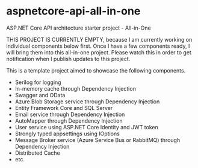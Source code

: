 # aspnetcore-api-all-in-one
ASP.NET Core API architecture starter project - All-in-One

THIS PROJECT IS CURRENTLY EMPTY, because I am currently working on individual components below first. Once I have a few components ready, I will bring them into this all-in-one project. Please watch this in order to get notification when I publish updates to this project.

This is a template project aimed to showcase the following components. 

- Serilog for logging
- In-memory cache through Dependency Injection
- Swagger and OData
- Azure Blob Storage service through Dependency Injection
- Entity Framework Core and SQL Server
- Email service through Dependency Injection
- AutoMapper through Dependency Injection
- User service using ASP.NET Core Identity and JWT token
- Strongly typed appsettings using IOptions
- Message Broker service (Azure Service Bus or RabbitMQ) through Dependency Injection
- Distributed Cache
- etc.

